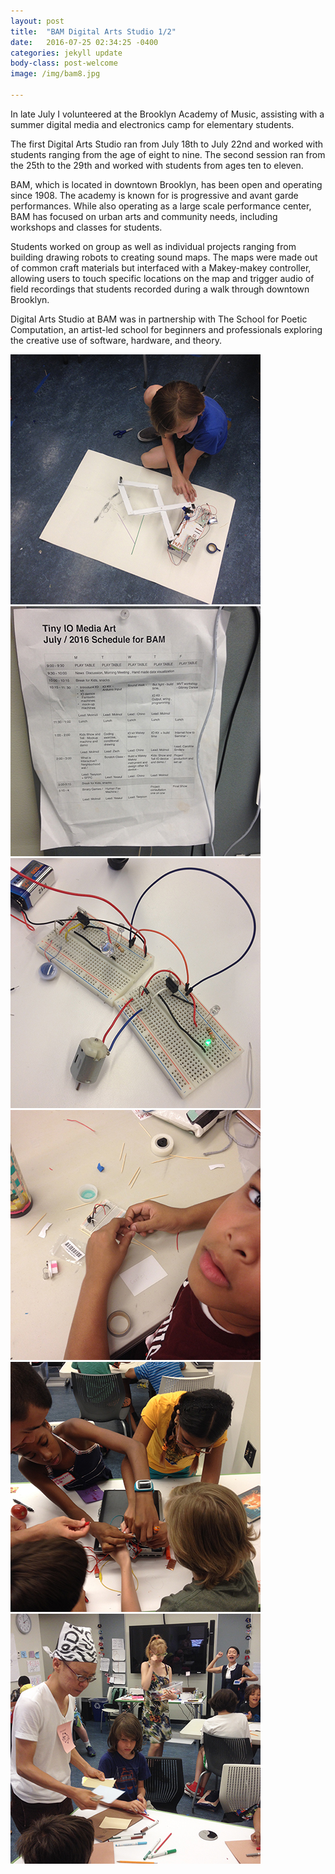```yaml
---
layout: post
title:  "BAM Digital Arts Studio 1/2"
date:   2016-07-25 02:34:25 -0400
categories: jekyll update
body-class: post-welcome
image: /img/bam8.jpg

---
```


<div class="home">
</div>

  <body>

<p>In late July I volunteered at the Brooklyn Academy of Music, assisting with a summer digital media and electronics camp for elementary students.
</p>
<p>The first Digital Arts Studio ran from July 18th to July 22nd and worked with students ranging from the age of eight to nine. The second session ran from the 25th to the 29th and worked with students from ages ten to eleven.
</p>
<p>
BAM, which is located in downtown Brooklyn, has been open and operating since 1908. The academy is known for is progressive and avant garde performances. While also operating as a large scale performance center, BAM has focused on urban arts and community needs, including workshops and classes for students.
</p>
<p>
Students worked on group as well as individual projects ranging from building drawing robots to creating sound maps. The maps were made out of common craft materials but interfaced with a Makey-makey controller, allowing users to touch specific locations on the map and trigger audio of field recordings that students recorded during a walk through downtown Brooklyn.
</p>
<p>
Digital Arts Studio at BAM was in partnership with The School for Poetic Computation, an artist-led school for beginners and professionals exploring the creative use of software, hardware, and theory.

<!-- In partnership with The School for Poetic Computation in collaboration with Molmol Kuo

Like paint or words, electronics and source code can be used as tools to create new works of art and poetry. This truly inventive workshop expands students’ understanding of the artistic process by demonstrating how electronics can be integrated into art. Activities include learning the basics of electricity, incorporate drawing and code, build a handmade computer, and create an audio landscape of the BAM neighborhood with noise and sound.

PARTICIPANTS WILL:
• Develop abstract reasoning skills
• Develop logical thinking and analytical research
• Understand the principles of code and abstraction -->

<link href="css/styles.css" rel="stylesheet" />

 <div class="masonry">
<!-- image 1 -->
 <div class="item"><img src="img/bam1.jpg"></div>
 <!-- </a> -->
<!-- image 2 -->
 <div class="item"><img src="img/bam2.jpg"></div>
 <!-- </a> -->

 <div class="item"><img src="img/bam3.jpg"></div>
 <!-- </a> -->

 <div class="item"><img src="img/bam4.jpg"></div>
 <!-- </a> -->

 <div class="item"><img src="img/bam5.jpg"></div>
 <!-- </a> -->
 <div class="item"><img src="img/bam7.jpg"></div>



</div>



<!--
We went for a soundwalk.

Here is a map.

Here are some recordings that we made

IMAGES. -->
